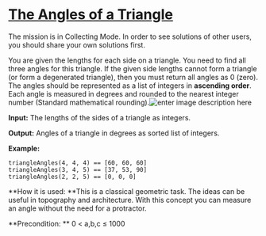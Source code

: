 # [The Angles of a Triangle](https://js.checkio.org/mission/triangle-angles/)

The mission is in Collecting Mode. In order to see solutions of other users, you should share your own solutions first.

You are given the lengths for each side on a triangle. You need to find all three angles for this triangle. If the given side lengths cannot form a triangle (or form a degenerated triangle), then you must return all angles as 0 (zero). The angles should be represented as a list of integers in **ascending order**. Each angle is measured in degrees and rounded to the nearest integer number (Standard mathematical rounding).![enter image description here](https://js-static.checkio.org/media/task/media/c07c563875124150b668a6ac862797c9/triangle-angles.png)

**Input:** The lengths of the sides of a triangle as integers.

**Output:** Angles of a triangle in degrees as sorted list of integers.

**Example:**

```
triangleAngles(4, 4, 4) == [60, 60, 60]
triangleAngles(3, 4, 5) == [37, 53, 90]
triangleAngles(2, 2, 5) == [0, 0, 0]
```

**How it is used: **This is a classical geometric task. The ideas can be useful in topography and architecture. With this concept you can measure an angle without the need for a protractor.

**Precondition: **
0 < a,b,c ≤ 1000

